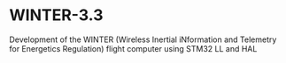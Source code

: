 # WINTER-3.3
Development of the WINTER (Wireless Inertial iNformation and Telemetry for Energetics Regulation) flight computer using STM32 LL and HAL
